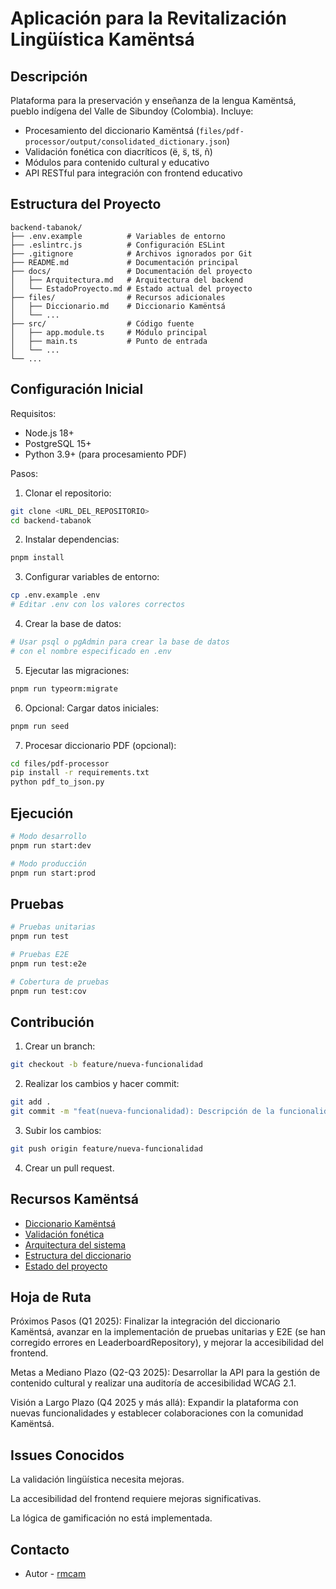 # Aplicación para la Revitalización Lingüística Kamëntsá

## Descripción

Plataforma para la preservación y enseñanza de la lengua Kamëntsá, pueblo indígena del Valle de Sibundoy (Colombia). Incluye:

- Procesamiento del diccionario Kamëntsá (`files/pdf-processor/output/consolidated_dictionary.json`)
- Validación fonética con diacríticos (ë, s̈, ts̈, ñ)
- Módulos para contenido cultural y educativo
- API RESTful para integración con frontend educativo

## Estructura del Proyecto

```
backend-tabanok/
├── .env.example          # Variables de entorno
├── .eslintrc.js          # Configuración ESLint
├── .gitignore            # Archivos ignorados por Git
├── README.md             # Documentación principal
├── docs/                 # Documentación del proyecto
│   ├── Arquitectura.md   # Arquitectura del backend
│   └── EstadoProyecto.md # Estado actual del proyecto
├── files/                # Recursos adicionales
│   ├── Diccionario.md    # Diccionario Kamëntsá
│   └── ...
├── src/                  # Código fuente
│   ├── app.module.ts     # Módulo principal
│   ├── main.ts           # Punto de entrada
│   └── ...
└── ...
```

## Configuración Inicial

Requisitos:

- Node.js 18+
- PostgreSQL 15+
- Python 3.9+ (para procesamiento PDF)

Pasos:

1.  Clonar el repositorio:

```bash
git clone <URL_DEL_REPOSITORIO>
cd backend-tabanok
```

2.  Instalar dependencias:

```bash
pnpm install
```

3.  Configurar variables de entorno:

```bash
cp .env.example .env
# Editar .env con los valores correctos
```

4.  Crear la base de datos:

```bash
# Usar psql o pgAdmin para crear la base de datos
# con el nombre especificado en .env
```

5.  Ejecutar las migraciones:

```bash
pnpm run typeorm:migrate
```

6.  Opcional: Cargar datos iniciales:

```bash
pnpm run seed
```

7.  Procesar diccionario PDF (opcional):

```bash
cd files/pdf-processor
pip install -r requirements.txt
python pdf_to_json.py
```

## Ejecución

```bash
# Modo desarrollo
pnpm run start:dev

# Modo producción
pnpm run start:prod
```

## Pruebas

```bash
# Pruebas unitarias
pnpm run test

# Pruebas E2E
pnpm run test:e2e

# Cobertura de pruebas
pnpm run test:cov
```

## Contribución

1.  Crear un branch:

```bash
git checkout -b feature/nueva-funcionalidad
```

2.  Realizar los cambios y hacer commit:

```bash
git add .
git commit -m "feat(nueva-funcionalidad): Descripción de la funcionalidad"
```

3.  Subir los cambios:

```bash
git push origin feature/nueva-funcionalidad
```

4.  Crear un pull request.

## Recursos Kamëntsá

- [Diccionario Kamëntsá](files/Diccionario.md)
- [Validación fonética](docs/ValidacionFonetica.md)
- [Arquitectura del sistema](docs/Arquitectura.md)
- [Estructura del diccionario](docs/EstructuraDiccionario.md)
- [Estado del proyecto](docs/EstadoProyecto.md)

## Hoja de Ruta

Próximos Pasos (Q1 2025): Finalizar la integración del diccionario Kamëntsá, avanzar en la implementación de pruebas unitarias y E2E (se han corregido errores en LeaderboardRepository), y mejorar la accesibilidad del frontend.

Metas a Mediano Plazo (Q2-Q3 2025): Desarrollar la API para la gestión de contenido cultural y realizar una auditoría de accesibilidad WCAG 2.1.

Visión a Largo Plazo (Q4 2025 y más allá): Expandir la plataforma con nuevas funcionalidades y establecer colaboraciones con la comunidad Kamëntsá.

## Issues Conocidos

La validación lingüística necesita mejoras.

La accesibilidad del frontend requiere mejoras significativas.

La lógica de gamificación no está implementada.

## Contacto

- Autor - [rmcam](https://twitter.com/rmcam)
